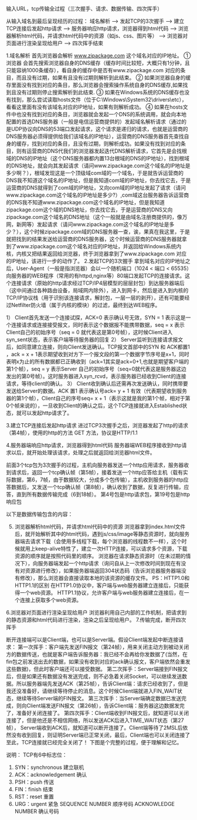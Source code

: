 输入URL，tcp传输全过程（三次握手、请求、数据传输、四次挥手）
 
从输入域名到最后呈现经历的过程：
域名解析 --> 发起TCP的3次握手 --> 建立TCP连接后发起http请求 --> 服务器响应http请求，浏览器得到html代码 --> 浏览器解析html代码，并请求html代码中的资源（如js、css、图片等） --> 浏览器对页面进行渲染呈现给用户 --> 四次挥手结束
 
1.域名解析
首先浏览器会解析 www.zipackage.com 这个域名对应的IP地址。
① 浏览器 会首先搜索浏览器自身的DNS缓存（缓存时间比较短，大概只有1分钟，且只能容纳1000条缓存），看自身的缓存中是否有www.zipackage.com 对应的条目，而且没有过期，如果有且没有过期则解析到此结束。
② 如果浏览器自身的缓存里面没有找到对应的条目，那么浏览器会搜索操作系统自身的DNS缓存,如果找到且没有过期则停止搜索解析到此结束.
③ 如果在Windows系统的DNS缓存也没有找到，那么尝试读取hosts文件（位于C:\Windows\System32\drivers\etc），看看这里面有没有该域名对应的IP地址，如果有则解析成功。
④ 如果在hosts文件中也没有找到对应的条目，浏览器就会发起一个DNS的系统调用，就会向本地配置的首选DNS服务器（一般是电信运营商提供的）发起域名解析请求（通过的是UDP协议向DNS的53端口发起请求，这个请求是递归的请求，也就是运营商的DNS服务器必须得提供给我们该域名的IP地址），运营商的DNS服务器首先查找自身的缓存，找到对应的条目，且没有过期，则解析成功。如果没有找到对应的条目，则有运营商的DNS代我们的浏览器发起迭代DNS解析请求，它首先是会找根域的DNS的IP地址（这个DNS服务器都内置13台根域的DNS的IP地址），找到根域的DNS地址，就会向其发起请求（请问www.zipackage.com这个域名的IP地址是多少啊？），根域发现这是一个顶级域com域的一个域名，于是就告诉运营商的DNS我不知道这个域名的IP地址，但是我知道com域的IP地址，你去找它去，于是运营商的DNS就得到了com域的IP地址，又向com域的IP地址发起了请求（请问www.zipackage.com这个域名的IP地址是多少?）,com域这台服务器告诉运营商的DNS我不知道www.zipackage.com这个域名的IP地址，但是我知道zipackage.com这个域的DNS地址，你去找它去，于是运营商的DNS又向zipackage.com这个域名的DNS地址（这个一般就是由域名注册商提供的，像万网，新网等）发起请求（请问www.zipackage.com这个域名的IP地址是多少？），这个时候zipackage.com域的DNS服务器一查，诶，果真在我这里，于是就把找到的结果发送给运营商的DNS服务器，这个时候运营商的DNS服务器就拿到了www.zipackage.com这个域名对应的IP地址，并返回给Windows系统内核，内核又把结果返回给浏览器，终于浏览器拿到了www.zipackage.com 对应的IP地址，该进行一步的动作了。
2.发起TCP的3次握手
拿到域名对应的IP地址之后，User-Agent（一般是指浏览器）会以一个随机端口（1024 < 端口 < 65535）向服务器的WEB程序（常用的有httpd,nginx等）80端口发起TCP的连接请求。这个连接请求（原始的http请求经过TCP/IP4层模型的层层封包）到达服务器端后（这中间通过各种路由设备，局域网内除外），进入到网卡，然后是进入到内核的TCP/IP协议栈（用于识别该连接请求，解封包，一层一层的剥开），还有可能要经过Netfilter防火墙（属于内核的模块）的过滤，最终到达WEB程序。
 
1） Client首先发送一个连接试探，ACK=0 表示确认号无效，SYN = 1 表示这是一个连接请求或连接接受报文，同时表示这个数据报不能携带数据，seq = x 表示Client自己的初始序号（seq = 0 就代表这是第0号帧），这时候Client进入syn_sent状态，表示客户端等待服务器的回复
2） Server监听到连接请求报文后，如同意建立连接，则向Client发送确认。TCP报文首部中的SYN 和 ACK都置1 ，ack = x + 1表示期望收到对方下一个报文段的第一个数据字节序号是x+1，同时表明x为止的所有数据都已正确收到（ack=1其实是ack=0+1,也就是期望客户端的第1个帧），seq = y 表示Server 自己的初始序号（seq=0就代表这是服务器这边发出的第0号帧）。这时服务器进入syn_rcvd，表示服务器已经收到Client的连接请求，等待client的确认。
3） Client收到确认后还需再次发送确认，同时携带要发送给Server的数据。ACK 置1 表示确认号ack= y + 1 有效（代表期望收到服务器的第1个帧），Client自己的序号seq= x + 1（表示这就是我的第1个帧，相对于第0个帧来说的），一旦收到Client的确认之后，这个TCP连接就进入Established状态，就可以发起http请求了。
 
3.建立TCP连接后发起http请求
进过TCP3次握手之后，浏览器发起了http的请求（第4帧），使用的http的方法 GET 方法，协议是HTTP/1.1
 
4.服务器端响应http请求，浏览器得到html代码
服务器端WEB程序接收到http请求以后，就开始处理该请求，处理之后就返回给浏览器html文件。
 
前面3个tcp包为3次握手的过程，主机向服务器发送一个http应用请求，服务器收到请求后，返回一个tcp确认帧（第5帧），接着发送一个http应答给主机（载有实际数据，第6，7帧，由于数据较大，分成多个包传输），主机收到服务器的http应答数据后，又发送一个tcp确认帧（第8帧），确认收到了数据，反复进行传输，应答，直到所有数据传输完成（6到18帧）。
第4号包是http请求包，第19号包是http响应包
 
以下是数据传输包含的内容：
 
5. 浏览器解析html代码，并请求html代码中的资源
浏览器拿到index.html文件后，就开始解析其中的html代码，遇到js/css/image等静态资源时，就向服务器端去请求下载（会使用多线程下载，每个浏览器的线程数不一样），这个时候就用上keep-alive特性了，建立一次HTTP连接，可以请求多个资源，下载资源的顺序就是按照代码里的顺序。
浏览器在请求静态资源时（在未过期的情况下），向服务器端发起一个http请求（询问自从上一次修改时间到现在有没有对资源进行修改），如果服务器端返回304状态码（告诉浏览器服务器端没有修改），那么浏览器会直接读取本地的该资源的缓存文件。
PS：HTTP1.0和HTTP1.1的区别
在HTTP1.0协议中，客户端与web服务器建立连接后，只能获得一个web资源。
HTTP1.1协议，允许客户端与web服务器建立连接后，在一个连接上获取多个web资源。
 
6.浏览器对页面进行渲染呈现给用户
浏览器利用自己内部的工作机制，把请求到的静态资源和html代码进行渲染，渲染之后呈现给用户。
7.传输完成，断开四次挥手
 
断开连接端可以是Client端，也可以是Server端。假设Client端发起中断连接请求：
第一次挥手：客户端先发送FIN报文（第24帧），用来关闭主动方到被动关闭方的数据传送，也就是客户端告诉服务器：我已经不会再给你发数据了(当然，在fin包之前发送出去的数据，如果没有收到对应的ack确认报文，客户端依然会重发这些数据)，但此时客户端还可以接受数据。
第二次挥手：Server端接到FIN报文后，但是如果还有数据没有发送完成，则不必急着关闭Socket，可以继续发送数据。所以服务器端先发送ACK（第25帧），告诉Client端：请求已经收到了，但是我还没准备好，请继续等待停止的消息。这个时候Client端就进入FIN_WAIT状态，继续等待Server端的FIN报文。
第三次挥手：当Server端确定数据已发送完成，则向Client端发送FIN报文（第26帧），告诉Client端：服务器这边数据发完了，准备好关闭连接了。
第四次挥手：Client端收到FIN报文后，就知道可以关闭连接了，但是他还是不相信网络，所以发送ACK后进入TIME_WAIT状态（第27帧）， Server端收到ACK后，就知道可以断开连接了。Client端等待了2MSL后依然没有收到回复，则证明Server端已正常关闭，最后，Client端也可以关闭连接了至此，TCP连接就已经完全关闭了！
下图是个完整的过程，便于理解和记忆。
 
说明：
TCP有6中标志位：
1.	SYN：synchronous 建立联机
2.	ACK：acknowledgement 确认
3.	PSH：push 传送
4.	FIN：finish 结束
5.	RST：reset 重置
6.	URG：urgent 紧急
SEQUENCE NUMBER 顺序号码
ACKNOWLEDGE NUMBER 确认号码
